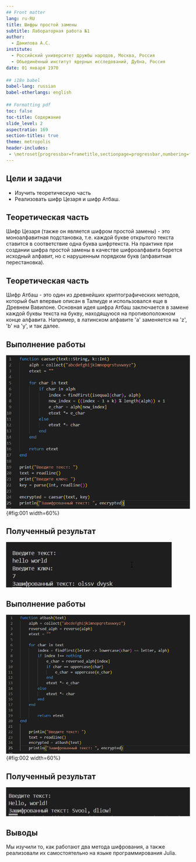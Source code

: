 ```yaml
---
## Front matter
lang: ru-RU
title: Шифры простой замены
subtitle: Лабораторная работа №1
author:
  - Данилова А.С.
institute:
  - Российский университет дружбы народов, Москва, Россия
  - Объединённый институт ядерных исследований, Дубна, Россия
date: 01 января 1970

## i18n babel
babel-lang: russian
babel-otherlangs: english

## Formatting pdf
toc: false
toc-title: Содержание
slide_level: 2
aspectratio: 169
section-titles: true
theme: metropolis
header-includes:
 - \metroset{progressbar=frametitle,sectionpage=progressbar,numbering=fraction}
---
```



## Цели и задачи

- Изучить теоретическую часть
- Реализовать шифр Цезаря и шифр Атбаш.


## Теоретическая часть

Шифр Цезаря (также он является шифром простой замены) - это моноалфавитная подстановка, т.е. каждой букве открытого текста ставится в соответствие одна буква шифртекста. 
На практике при создании шифра простой замены в качестве шифроалфавита берется исходный алфавит, но с нарушенным порядком букв (алфавитная перестановка).

## Теоретическая часть

Шифр Атбаш - это один из древнейших криптографических методов, который был впервые описан в Талмуде и использовался еще в Древнем Вавилоне.
Основная идея шифра Атбаш заключается в замене каждой буквы текста на букву, находящуюся на противоположном конце алфавита. Например, в латинском алфавите 'a' заменяется на 'z', 'b' на 'y', и так далее.

## Выполнение работы

![Шифр Цезаря](1.jpg){#fig:001 width=60%}

## Полученный результат

![Зашифрованный текст](3.jpg)


## Выполнение работы

![Шифр Атбаш](2.jpg){#fig:002 width=60%}

## Полученный результат

![Зашифрованный текст](4.jpg)

## Выводы

Мы изучили то, как работают два метода шифрования, а также реализовали их самостоятельно на языке программирования Julia.
